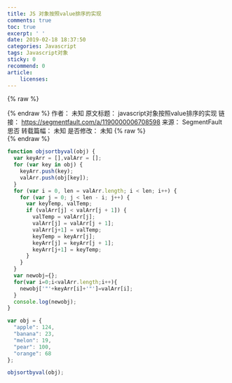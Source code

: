 ```yaml
---
title: JS 对象按照value排序的实现
comments: true
toc: true
excerpt: ' '
date: 2019-02-18 18:37:50
categories: Javascript
tags: Javascript对象
sticky: 0
recommend: 0
article:
    licenses:
---
```

{% raw %}<article class="message is-link"><div class="message-body">{% endraw %}
作者： 未知
原文标题： javascript对象按照value排序的实现
链接： https://segmentfault.com/a/1190000006708598
来源： SegmentFault 思否
转载篇幅： 未知
是否修改： 未知
{% raw %}</div></article>{% endraw %}

``` javascript
function objsortbyval(obj) {
  var keyArr = [],valArr = [];
  for (var key in obj) {
    keyArr.push(key);
    valArr.push(obj[key]);
  }
  for (var i = 0, len = valArr.length; i < len; i++) {
    for (var j = 0; j < len - i; j++) {
      var keyTemp, valTemp;
      if (valArr[j] < valArr[j + 1]) {
        valTemp = valArr[j];
        valArr[j] = valArr[j + 1];
        valArr[j+1] = valTemp;
        keyTemp = keyArr[j];
        keyArr[j] = keyArr[j + 1];
        keyArr[j+1] = keyTemp;
      }
    }
  }
  var newobj={};
  for(var i=0;i<valArr.length;i++){
    newobj['"'+keyArr[i]+'"']=valArr[i];
  }
  console.log(newobj);
}

var obj = {
  "apple": 124,
  "banana": 23,
  "melon": 19,
  "pear": 100,
  "orange": 68
};

objsortbyval(obj);
```
